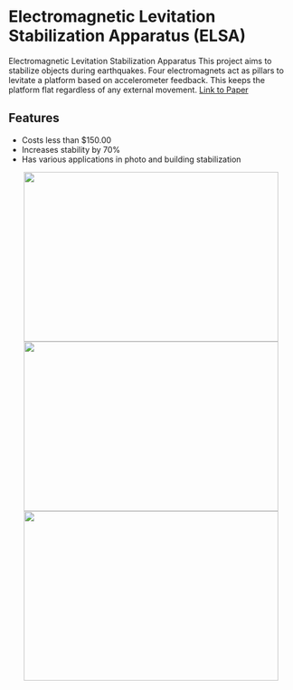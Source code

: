 # Electromagnetic Levitation Stabilization Apparatus (ELSA)
Electromagnetic Levitation Stabilization Apparatus
This project aims to stabilize objects during earthquakes. Four electromagnets act as pillars to levitate a platform based on accelerometer feedback. This keeps the platform flat regardless of any external movement. 
[Link to Paper](https://docs.google.com/document/d/1mOIRU_LSG2v4BwZsPLvV_79Bib5L9XO0cIummrBaE4U/edit?usp=sharing)
## Features
* Costs less than $150.00
* Increases stability by 70%
* Has various applications in photo and building stabilization

<p align="center">
  <img src ="https://camo.githubusercontent.com/ac166bfc6cfb26c65290e2ae07dc598e473bb63c/687474703a2f2f692e696d6775722e636f6d2f4d64547556636d2e6a7067" width="450" height="300"/>
  <img src ="https://camo.githubusercontent.com/7539e0f9bde79a4f9f9c4545dff54b391a5fd38e/687474703a2f2f6936352e74696e797069632e636f6d2f333370663462642e6a7067" width="450" height="300" />
  <img src ="https://camo.githubusercontent.com/1b53483cb525efea9faafa395f4e348c79dea449/687474703a2f2f692e696d6775722e636f6d2f344f79727742452e6a7067" width="450" height="300" />
</p>
